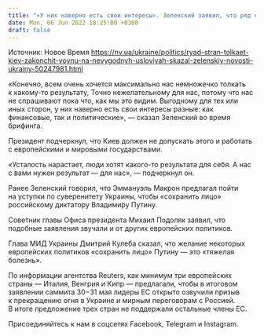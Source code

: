```yaml
---
title: "«У них наверно есть свои интересы». Зеленский заявил, что ряд стран подталкивает Киев закончить войну на невыгодных для Украины условиях"
date: Mon, 06 Jun 2022 18:25:00 +0300
draft: false
---
```

Источник: Новое Время https://nv.ua/ukraine/politics/ryad-stran-tolkaet-kiev-zakonchit-voynu-na-nevygodnyh-usloviyah-skazal-zelenskiy-novosti-ukrainy-50247981.html


«Конечно, всем очень хочется максимально нас немножечко толкать к какому-то результату, Точно нежелательному для нас, потому что нас не спрашивают пока что, как мы это видим. Выгодному для тех или иных сторон, у них наверно есть свои интересы разные: как финансовые, так и политические», — сказал Зеленский во время брифинга.

Президент подчеркнул, что Киев должен не допускать этого и работать с европейскими и мировыми государствами. 

«Усталость нарастает, люди хотят какого-то результата для себя. А нас с вами нужен результат — для нас», — подчеркнул он.

Ранее Зеленский говорил, что Эммануэль Макрон предлагал пойти на уступки по суверенитету Украины, чтобы «сохранить лицо» российскому диктатору Владимиру Путину.

Советник главы Офиса президента Михаил Подоляк заявил, что подобные заявления звучали и от других европейских политиков.

Глава МИД Украины Дмитрий Кулеба сказал, что желание некоторых европейских политиков «сохранить лицо» Путину — это «тяжелая болезнь».

По информации агентства Reuters, как минимум три европейских страны — Италия, Венгрия и Кипр — предлагали, чтобы в итоговом заявлении саммита 30−31 мая лидеры ЕС открыто озвучили призыв к прекращению огня в Украине и мирным переговорам с Россией. В итоге предложение трех стран не поддержали остальные члены ЕС.

Присоединяйтесь к нам в соцсетях Facebook, Telegram и Instagram.
